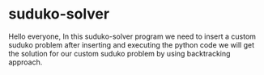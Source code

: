 # suduko-solver
Hello everyone,
In this suduko-solver program we need to insert a custom suduko problem 
after inserting and executing the python code
we will get the solution for our custom suduko problem 
by using backtracking approach.
